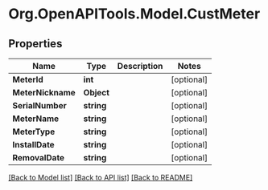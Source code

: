 # Org.OpenAPITools.Model.CustMeter

## Properties

Name | Type | Description | Notes
------------ | ------------- | ------------- | -------------
**MeterId** | **int** |  | [optional] 
**MeterNickname** | **Object** |  | [optional] 
**SerialNumber** | **string** |  | [optional] 
**MeterName** | **string** |  | [optional] 
**MeterType** | **string** |  | [optional] 
**InstallDate** | **string** |  | [optional] 
**RemovalDate** | **string** |  | [optional] 

[[Back to Model list]](../README.md#documentation-for-models) [[Back to API list]](../README.md#documentation-for-api-endpoints) [[Back to README]](../README.md)

